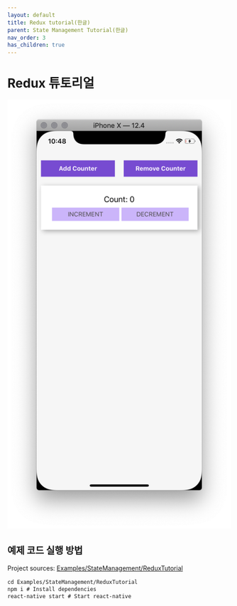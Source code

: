 ```yaml
---
layout: default
title: Redux tutorial(한글)
parent: State Management Tutorial(한글)
nav_order: 3
has_children: true
---
```


# Redux 튜토리얼

![Hello](images/counter.png "Hello React Native")

## 예제 코드 실행 방법

Project sources: [Examples/StateManagement/ReduxTutorial](https://github.com/JeffGuKang/react-native-tutorial)

```
cd Examples/StateManagement/ReduxTutorial
npm i # Install dependencies
react-native start # Start react-native
```